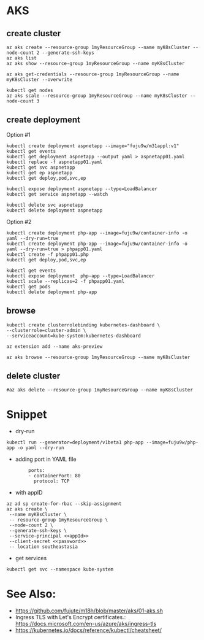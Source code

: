 # AKS
## create cluster 
```shell
az aks create --resource-group 1myResourceGroup --name myK8sCluster --node-count 2 --generate-ssh-keys
az aks list
az aks show --resource-group 1myResourceGroup --name myK8sCluster

az aks get-credentials --resource-group 1myResourceGroup --name myK8sCluster --overwrite

kubectl get nodes
az aks scale --resource-group 1myResourceGroup --name myK8sCluster --node-count 3
```
## create deployment
Option #1
```shell
kubectl create deployment aspnetapp --image="fuju9w/m31appl:v1"
kubectl get events
kubectl get deployment aspnetapp --output yaml > aspnetapp01.yaml
kubectl replace -f aspnetapp01.yaml 
kubectl get svc aspnetapp 
kubectl get ep aspnetapp 
kubectl get deploy,pod,svc,ep

kubectl expose deployment aspnetapp --type=LoadBalancer
kubectl get service aspnetapp --watch

kubectl delete svc aspnetapp
kubectl delete deployment aspnetapp
```
Option #2
```shell
kubectl create deployment php-app --image=fuju9w/container-info -o yaml --dry-run=true
kubectl create deployment php-app --image=fuju9w/container-info -o yaml --dry-run=true > phpapp01.yaml
kubectl create -f phpapp01.php
kubectl get deploy,pod,svc,ep

kubectl get events
kubectl expose deployment  php-app --type=LoadBalancer
kubectl scale --replicas=2 -f phpapp01.yaml
kubectl get pods
kubectl delete deployment php-app
```
## browse
```shell
kubectl create clusterrolebinding kubernetes-dashboard \
--clusterrole=cluster-admin \
--serviceaccount=kube-system:kubernetes-dashboard

az extension add --name aks-preview

az aks browse --resource-group 1myResourceGroup --name myK8sCluster
```

## delete cluster
```shell
#az aks delete --resource-group 1myResourceGroup --name myK8sCluster
```

# Snippet
* dry-run
```shell
kubectl run --generator=deployment/v1beta1 php-app --image=fuju9w/php-app -o yaml --dry-run
```
* adding port in YAML file 

```shell
        ports:
        - containerPort: 80
          protocol: TCP
```
* with appID
```shell
az ad sp create-for-rbac --skip-assignment
az aks create \
 --name myK8sCluster \
 -- resource-group 1myResourceGroup \
 --node-count 2 \
 --generate-ssh-keys \
 --service-principal <<appId>>
 --client-secret <<password>>
 -- location southeastasia
```
* get services
```shell
kubectl get svc --namespace kube-system
```

# See Also:  
* https://github.com/fujute/m18h/blob/master/aks/01-aks.sh
* Ingress TLS with  Let's Encrypt certificates.:  https://docs.microsoft.com/en-us/azure/aks/ingress-tls
* https://kubernetes.io/docs/reference/kubectl/cheatsheet/

